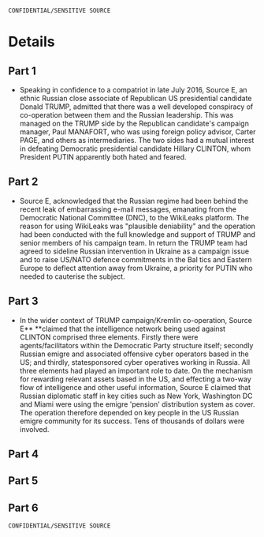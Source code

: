 ```
CONFIDENTIAL/SENSITIVE SOURCE
```

# Details

## Part 1

* Speaking in confidence to a compatriot in late July 2016, Source E, an ethnic Russian close associate of Republican US presidential candidate Donald TRUMP, admitted that there was a well developed conspiracy of co-operation between them and the Russian leadership. This was managed on the TRUMP side by the Republican candidate's campaign manager, Paul MANAFORT, who was using foreign policy advisor, Carter PAGE, and others as intermediaries. The two sides had a mutual interest in defeating Democratic presidential candidate Hillary CLINTON, whom President PUTIN apparently both hated and feared.

## Part 2

* Source E, acknowledged that the Russian regime had been behind the recent leak of embarrassing e-mail messages, emanating from the Democratic National Committee \(DNC\), to the WikiLeaks platform. The reason for using WikiLeaks was "plausible deniability" and the 
  operation had been conducted with the full knowledge and support of TRUMP and senior members of his campaign team. In return the TRUMP team had agreed to sideline Russian intervention in Ukraine as a campaign issue and to raise US/NATO defence commitments in the 
  Bal tics and Eastern Europe to deflect attention away from Ukraine, a priority for PUTIN who needed to cauterise the subject.

## Part 3

* In the wider context of TRUMP campaign/Kremlin co-operation, Source E** **claimed that the intelligence network being used against CLINTON comprised three elements. Firstly there were agents/facilitators within the Democratic Party structure itself; secondly Russian emigre and
  associated offensive cyber operators based in the US; and thirdly, state­sponsored cyber operatives working in Russia. All three elements had played an important role to date. On the mechanism for rewarding relevant assets based in the US, and effecting a two-way flow of intelligence and other useful information, Source E claimed that Russian diplomatic staff in key cities such as New York, Washington DC and Miami were using the emigre 'pension' distribution system as cover. The operation therefore depended on key people in the US Russian emigre community for its success. Tens of thousands of dollars were involved.

## Part 4

## Part 5

## Part 6

```
CONFIDENTIAL/SENSITIVE SOURCE
```



